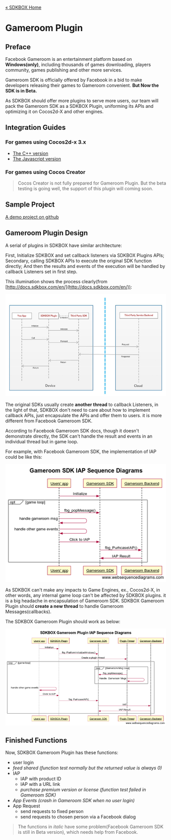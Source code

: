 [&#171; SDKBOX Home](http://sdkbox.com)

<h1>Gameroom Plugin</h1>

## Preface
Facebook Gameroom is an entertainment platform based on **Windows(only)**, including thousands of games downloading, players community, games publishing and other more services.

Gameroom SDK is officially offered by Facebook in a bid to make developers releasing their games to Gameroom convenient. **But Now the SDK is in Beta.**

As SDKBOX should offer more plugins to serve more users, our team will pack the Gameroom SDK as a SDKBOX Plugin, uniforming its APIs and optimizing it on Cocos2d-X and other engines.

## Integration Guides

### For games using Cocos2d-x 3.x
*   [The C++ version](./v3-cpp.md)
*   [The Javascript version](./v3-js.md)

### For games using Cocos Creator
<!--*   [Integration with Cocos Creator](./v3-cc)-->

>   Cocos Creator is not fully prepared for Gameroom Plugin. But the beta testing is going well, the support of this plugin will coming soon.


## Sample Project

[A demo project on github](https://github.com/sdkbox/sdkbox-sample-gameroom)

## Gameroom Plugin Design
A serial of plugins in SDKBOX have similar architecture:

First, Initialize SDKBOX and set callback listeners via SDKBOX Plugins APIs; Secondary, calling SDKBOX APIs to execute the original SDK function directly; And then the results and events of the execution will be handled by callback Listeners set in first step.

This illumination shows the process clearly(from [http://docs.sdkbox.com/en/](http://docs.sdkbox.com/en/)):

![SDKBOX Plugin Seq Diagrams](../../imgs/gameroom-2.png)

The original SDKs usually create **another thread** to callback Listeners, in the light of that, SDKBOX don't need to care about how to implement callback APIs, just encapsulate the APIs and offer them to users. it is more different from Facebook Gameroom SDK.

According to Facebook Gameroom SDK docs, though it doesn't demonstrate directly, the SDK can't handle the result and events in an individual thread but in game loop.

For example, with Facebook Gameroom SDK, the implementation of IAP could be like this:

![IAP Seq Diagrams](../../imgs/gameroom-3.png)

As SDKBOX can't make any impacts to Game Engines, ex., Cocos2d-X, in other words, any internal game loop can't be affected by SDKBOX plugins. it is a big headache in encapsulation of Gameroom SDK. SDKBOX Gameroom Plugin should **create a new thread** to handle Gameroom Messages(callbacks).

The SDKBOX Gameroom Plugin should work as below:

![SDKBOX Gameroom Plugin Seq Diagrams](../../imgs/gameroom-1.png)

## Finished Functions

Now, SDKBOX Gameroom Plugin has these functions:

*   user login
*   *feed shared (function test normally but the returned value is always 0)*
*   IAP
    *   IAP with product ID
    *   IAP with a URL link
    *   *purchase premium version or license (function test failed in Gameroom SDK)*
*   *App Events (crash in Gameroom SDK when no user login)*
*   App Request
    *    send requests to fixed person
    *    send requests to chosen person via a Facebook dialog

>   The functions in *italic* have some problem(Facebook Gameroom SDK is still in Beta version), which needs help from Facebook.


